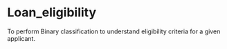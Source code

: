 # Loan_eligibility
To perform Binary classification to understand eligibility criteria for a given applicant.
